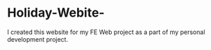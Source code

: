 # Holiday-Webite-
I created this website for my FE Web project as a part of my personal development project. 
